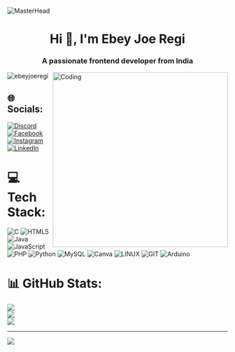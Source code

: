 ![MasterHead](https://www.bustedcubicle.com/wp-content/uploads/2018/01/Industry-Disrupted-Programming-main-banner.jpg)
<h1 align="center">Hi 👋, I'm Ebey Joe Regi</h1>
<h3 align="center">A passionate frontend developer from India</h3>
<img align="right" alt="Coding" width="400" src="https://cdn.dribbble.com/users/1162077/screenshots/3848914/programmer.gif">
<p align="left"> <img src="https://komarev.com/ghpvc/?username=ebeyjoeregi&label=Profile%20views&color=0e75b6&style=flat" alt="ebeyjoeregi" /> </p>

## 🌐 Socials:
[![Discord](https://img.shields.io/badge/Discord-%237289DA.svg?logo=discord&logoColor=white)](https://discord.gg/2043) [![Facebook](https://img.shields.io/badge/Facebook-%231877F2.svg?logo=Facebook&logoColor=white)](https://facebook.com/ebey.joeregi) [![Instagram](https://img.shields.io/badge/Instagram-%23E4405F.svg?logo=Instagram&logoColor=white)](https://instagram.com/_._.tempest._) [![LinkedIn](https://img.shields.io/badge/LinkedIn-%230077B5.svg?logo=linkedin&logoColor=white)](https://linkedin.com/in/ebeyjoeregi) 

# 💻 Tech Stack:
![C](https://img.shields.io/badge/c-%2300599C.svg?style=for-the-badge&logo=c&logoColor=white) ![HTML5](https://img.shields.io/badge/html5-%23E34F26.svg?style=for-the-badge&logo=html5&logoColor=white) ![Java](https://img.shields.io/badge/java-%23ED8B00.svg?style=for-the-badge&logo=openjdk&logoColor=white) ![JavaScript](https://img.shields.io/badge/javascript-%23323330.svg?style=for-the-badge&logo=javascript&logoColor=%23F7DF1E) ![PHP](https://img.shields.io/badge/php-%23777BB4.svg?style=for-the-badge&logo=php&logoColor=white) ![Python](https://img.shields.io/badge/python-3670A0?style=for-the-badge&logo=python&logoColor=ffdd54) ![MySQL](https://img.shields.io/badge/mysql-%2300000f.svg?style=for-the-badge&logo=mysql&logoColor=white) ![Canva](https://img.shields.io/badge/Canva-%2300C4CC.svg?style=for-the-badge&logo=Canva&logoColor=white) ![LINUX](https://img.shields.io/badge/Linux-FCC624?style=for-the-badge&logo=linux&logoColor=black) ![GIT](https://img.shields.io/badge/Git-fc6d26?style=for-the-badge&logo=git&logoColor=white) ![Arduino](https://img.shields.io/badge/-Arduino-00979D?style=for-the-badge&logo=Arduino&logoColor=white)
# 📊 GitHub Stats:
![](https://github-readme-stats.vercel.app/api?username=ebeyjoeregi&theme=default&hide_border=false&include_all_commits=false&count_private=false)<br/>
![](https://github-readme-streak-stats.herokuapp.com/?user=ebeyjoeregi&theme=default&hide_border=false)<br/>
![](https://github-readme-stats.vercel.app/api/top-langs/?username=ebeyjoeregi&theme=default&hide_border=false&include_all_commits=false&count_private=false&layout=compact)

---
[![](https://visitcount.itsvg.in/api?id=ebeyjoeregi&icon=0&color=0)](https://visitcount.itsvg.in)

<!-- Proudly created with GPRM ( https://gprm.itsvg.in ) -->
